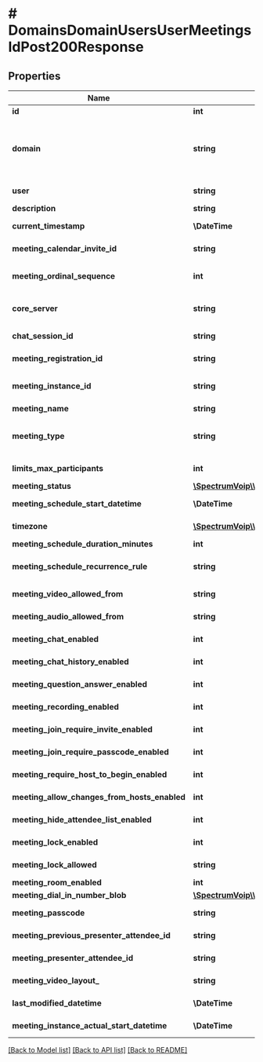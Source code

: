 # # DomainsDomainUsersUserMeetingsIdPost200Response

## Properties

Name | Type | Description | Notes
------------ | ------------- | ------------- | -------------
**id** | **int** | The meeting id | [readonly]
**domain** | **string** | This is the main organization name. This is used to link resource to its group/tenant/organization/enterprise. ~ and * can be used alone in special cases to mean My Domain (~) and All Domains (\\*). |
**user** | **string** | This is the main user extension for the user account. |
**description** | **string** | The description about the meeting | [optional]
**current_timestamp** | **\DateTime** | The current timestamp value of the meeting |
**meeting_calendar_invite_id** | **string** | The read only value for the meeting to use with calendar integration | [optional] [readonly]
**meeting_ordinal_sequence** | **int** | The read only value for the meeting with manage the calendar integrations | [optional] [readonly]
**core_server** | **string** | The core server which the meeting was created on and events are driven from | [optional] [readonly]
**chat_session_id** | **string** | The read only value identifying the meeting chat room session | [optional] [readonly]
**meeting_registration_id** | **string** | The token value for guest to use to register for a webinar | [optional]
**meeting_instance_id** | **string** | The instance value of a meeting with used to associate with a recording or differentiating recurring meetings | [optional]
**meeting_name** | **string** | The descriptive name of the meeting | [optional]
**meeting_type** | **string** | The meeting category either the standard meeting &#39;conference&#39; or a webinar style meeting by using &#39;presentation&#39; | [optional] [default to 'conference']
**limits_max_participants** | **int** | The maximum number of participants allows in the meeting | [optional]
**meeting_status** | [**\SpectrumVoip\\\\NetSapiens\Model\DomainsDomainUsersUserMeetingsIdPost200ResponseMeetingStatus**](DomainsDomainUsersUserMeetingsIdPost200ResponseMeetingStatus.md) |  |
**meeting_schedule_start_datetime** | **\DateTime** | The scheduled start time for the meeting |
**timezone** | [**\SpectrumVoip\\\\NetSapiens\Model\TimeZone**](TimeZone.md) | The timezone which the meeting was created with |
**meeting_schedule_duration_minutes** | **int** | The scheduled length of the meeting | [optional]
**meeting_schedule_recurrence_rule** | **string** | The read only value describing the recuring nature of the meeting using RFC 5545 | [optional] [readonly]
**meeting_video_allowed_from** | **string** | The value indicating which attendee types can share video | [optional]
**meeting_audio_allowed_from** | **string** | The value indicating which attendee types can share audio | [optional]
**meeting_chat_enabled** | **int** |  | [optional] [default to 1]
**meeting_chat_history_enabled** | **int** |  | [optional] [default to 1]
**meeting_question_answer_enabled** | **int** |  | [optional] [default to 0]
**meeting_recording_enabled** | **int** |  | [optional] [default to 0]
**meeting_join_require_invite_enabled** | **int** |  | [optional] [default to 0]
**meeting_join_require_passcode_enabled** | **int** |  | [optional] [default to 0]
**meeting_require_host_to_begin_enabled** | **int** |  | [optional] [default to 0]
**meeting_allow_changes_from_hosts_enabled** | **int** |  | [optional] [default to 1]
**meeting_hide_attendee_list_enabled** | **int** |  | [optional] [default to 0]
**meeting_lock_enabled** | **int** |  | [optional] [default to 0]
**meeting_lock_allowed** | **string** | The value indicating if the meeting is allowed to be locked | [optional]
**meeting_room_enabled** | **int** |  | [default to 0]
**meeting_dial_in_number_blob** | [**\SpectrumVoip\\\\NetSapiens\Model\DomainsDomainUsersUserMeetingsIdPost200ResponseMeetingDialInNumberBlob**](DomainsDomainUsersUserMeetingsIdPost200ResponseMeetingDialInNumberBlob.md) |  | [optional]
**meeting_passcode** | **string** | The passcode used to enter meeting if it is required | [optional]
**meeting_previous_presenter_attendee_id** | **string** | The value of the previous attendee that prsented their screen | [optional] [readonly]
**meeting_presenter_attendee_id** | **string** | The value of the current attendee that is sharing their screen | [optional]
**meeting_video_layout_** | **string** | The current meeting layout default for entire meeting | [optional]
**last_modified_datetime** | **\DateTime** | The timestamp of the last time the meeting was modified | [optional]
**meeting_instance_actual_start_datetime** | **\DateTime** | The timestamp the current meeting instance was started | [optional]

[[Back to Model list]](../../README.md#models) [[Back to API list]](../../README.md#endpoints) [[Back to README]](../../README.md)
